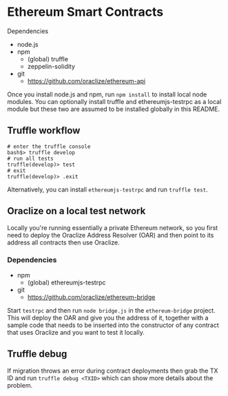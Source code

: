 # Ethereum Smart Contracts

Dependencies

- node.js
- npm
  * (global) truffle
  * zeppelin-solidity
- git
  * https://github.com/oraclize/ethereum-api

Once you install node.js and npm, run `npm install` to install local node modules. You can optionally install truffle and ethereumjs-testrpc as a local module but these two are assumed to be installed globally in this README.

## Truffle workflow

```
# enter the truffle console
bash$> truffle develop
# run all tests
truffle(develop)> test
# exit
truffle(develop)> .exit
```

Alternatively, you can install `ethereumjs-testrpc` and run `truffle test`.

## Oraclize on a local test network

Locally you're running essentially a private Ethereum network, so you first 
need to deploy the Oraclize Address Resolver (OAR) and then point to its address
all contracts then use Oraclize.

### Dependencies

- npm
    * (global) ethereumjs-testrpc
- git
    * https://github.com/oraclize/ethereum-bridge

Start `testrpc` and then run `node bridge.js` in the `ethereum-bridge` project.
This will deploy the OAR and give you the address of it, together with a sample
code that needs to be inserted into the constructor of any contract that uses
Oraclize and you want to test it locally.


## Truffle debug

If migration throws an error during contract deployments then grab the TX ID
and run `truffle debug <TXID>` which can show more details about the problem.
